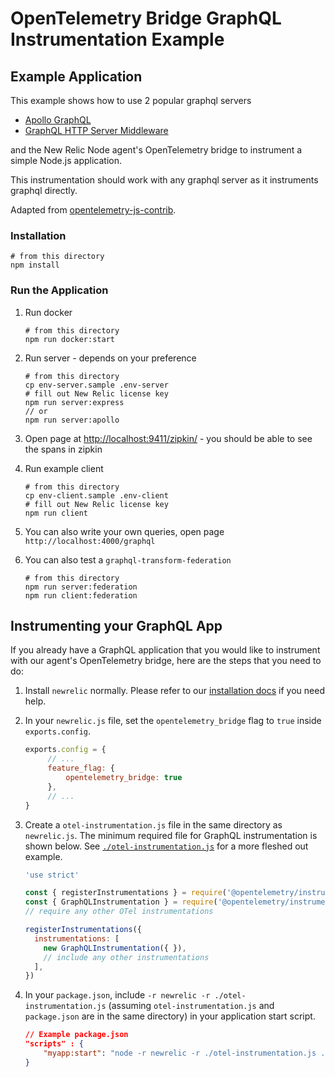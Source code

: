 # OpenTelemetry Bridge GraphQL Instrumentation Example

## Example Application

This example shows how to use 2 popular graphql servers

- [Apollo GraphQL](https://www.npmjs.com/package/apollo-server)
- [GraphQL HTTP Server Middleware](https://www.npmjs.com/package/express-graphql)

and the New Relic Node agent's OpenTelemetry bridge to instrument a simple Node.js application.

This instrumentation should work with any graphql server as it instruments graphql directly.

Adapted from [opentelemetry-js-contrib](https://github.com/open-telemetry/opentelemetry-js-contrib/tree/main/examples/graphql).

### Installation

```shell
# from this directory
npm install
```

### Run the Application

1. Run docker

   ```shell
   # from this directory
   npm run docker:start
   ```
2. Run server - depends on your preference

   ```shell
   # from this directory
   cp env-server.sample .env-server
   # fill out New Relic license key
   npm run server:express
   // or
   npm run server:apollo
   ```
3. Open page at [http://localhost:9411/zipkin/](http://localhost:9411/zipkin/) -  you should be able to see the spans in zipkin
4. Run example client

   ```shell
   # from this directory
   cp env-client.sample .env-client
   # fill out New Relic license key
   npm run client
   ```
5. You can also write your own queries, open page `http://localhost:4000/graphql`
6. You can also test a `graphql-transform-federation`

   ```shell
   # from this directory
   npm run server:federation
   npm run client:federation
   ```

## Instrumenting your GraphQL App

If you already have a GraphQL application that you would like to instrument with our agent's OpenTelemetry bridge, here are the steps that you need to do:

1. Install `newrelic` normally. Please refer to our [installation docs](https://docs.newrelic.com/docs/apm/agents/nodejs-agent/installation-configuration/install-nodejs-agent/) if you need help.
2. In your `newrelic.js` file, set the `opentelemetry_bridge` flag to `true` inside `exports.config`.

   ```javascript
   exports.config = {
        // ...
        feature_flag: {
            opentelemetry_bridge: true
        },
        // ...
   }
   ```
3. Create a `otel-instrumentation.js` file in the same directory as `newrelic.js`. The minimum required file for GraphQL instrumentation is shown below. See [`./otel-instrumentation.js`](./otel-instrumentation.js) for a more fleshed out example.

   ```javascript
   'use strict'

   const { registerInstrumentations } = require('@opentelemetry/instrumentation')
   const { GraphQLInstrumentation } = require('@opentelemetry/instrumentation-graphql')
   // require any other OTel instrumentations

   registerInstrumentations({
     instrumentations: [
       new GraphQLInstrumentation({ }),
       // include any other instrumentations
     ],
   })
   ```
4. In your `package.json`, include `-r newrelic -r ./otel-instrumentation.js` (assuming `otel-instrumentation.js` and `package.json` are in the same directory) in your application start script.

   ```json
   // Example package.json 
   "scripts" : {
       "myapp:start": "node -r newrelic -r ./otel-instrumentation.js ./myapp.js"
   }
   ```
